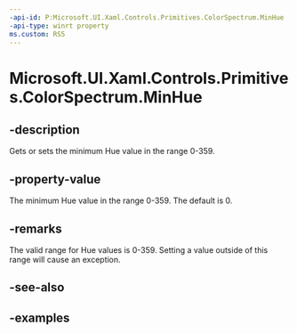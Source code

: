```yaml
---
-api-id: P:Microsoft.UI.Xaml.Controls.Primitives.ColorSpectrum.MinHue
-api-type: winrt property
ms.custom: RS5
---
```

<!-- Property syntax.
public int MinHue { get;  set; }
-->

# Microsoft.UI.Xaml.Controls.Primitives.ColorSpectrum.MinHue


## -description

Gets or sets the minimum Hue value in the range 0-359.


## -property-value

The minimum Hue value in the range 0-359. The default is 0.


## -remarks

The valid range for Hue values is 0-359. Setting a value outside of this range will cause an exception.


## -see-also


## -examples


